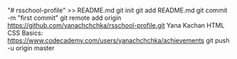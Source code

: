 "# rsschool-profile" >> README.md
git init
git add README.md
git commit -m "first commit"
git remote add origin https://github.com/yanachchchka/rsschool-profile.git
Yana Kachan
HTML CSS Basics: https://www.codecademy.com/users/yanachchchka/achievements
git push -u origin master
